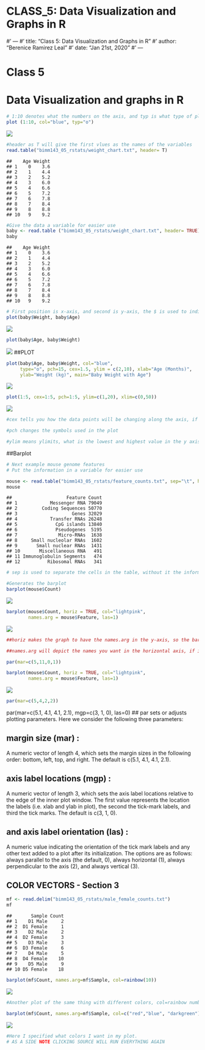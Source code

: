 CLASS\_5: Data Visualization and Graphs in R
================

\#’ — \#’ title: “Class 5: Data Visualization and Graphs in R” \#’
author: “Berenice Ramirez Leal” \#’ date: “Jan 21st, 2020” \#’ —

# Class 5

# Data Visualization and graphs in R

``` r
# 1:10 denotes what the numbers on the axis, and typ is what type of plot I want, "o" is circles and lines connecting them 
plot (1:10, col="blue", typ="o")
```

![](CLASS_5_files/figure-gfm/unnamed-chunk-1-1.png)<!-- -->

``` r
#header as T will give the first vlues as the names of the variables
read.table("bimm143_05_rstats/weight_chart.txt", header= T)
```

    ##    Age Weight
    ## 1    0    3.6
    ## 2    1    4.4
    ## 3    2    5.2
    ## 4    3    6.0
    ## 5    4    6.6
    ## 6    5    7.2
    ## 7    6    7.8
    ## 8    7    8.4
    ## 9    8    8.8
    ## 10   9    9.2

``` r
#Give the data a variable for easier use
baby <- read.table ("bimm143_05_rstats/weight_chart.txt", header= TRUE)
baby
```

    ##    Age Weight
    ## 1    0    3.6
    ## 2    1    4.4
    ## 3    2    5.2
    ## 4    3    6.0
    ## 5    4    6.6
    ## 6    5    7.2
    ## 7    6    7.8
    ## 8    7    8.4
    ## 9    8    8.8
    ## 10   9    9.2

``` r
# First position is x-axis, and second is y-axis, the $ is used to indicate what specific celd 
plot(baby$Weight, baby$Age)
```

![](CLASS_5_files/figure-gfm/unnamed-chunk-3-1.png)<!-- -->

``` r
plot(baby$Age, baby$Weight)
```

![](CLASS_5_files/figure-gfm/unnamed-chunk-3-2.png)<!-- --> \#\#PLOT

``` r
plot(baby$Age, baby$Weight, col="blue", 
     type="o", pch=15, cex=1.5, ylim = c(2,10), xlab="Age (Months)", 
     ylab="Weight (kg)", main="Baby Weight with Age")
```

![](CLASS_5_files/figure-gfm/unnamed-chunk-4-1.png)<!-- -->

``` r
plot(1:5, cex=1:5, pch=1:5, ylim=c(1,20), xlim=c(0,50))
```

![](CLASS_5_files/figure-gfm/unnamed-chunk-5-1.png)<!-- -->

``` r
#cex tells you how the data points will be changing along the axis, if 5:1 they will start big and then go small, if they are cex=1:5 they will start small then go big.

#pch changes the symbols used in the plot

#ylim means ylimits, what is the lowest and highest value in the y axis, and xlim is for the x-axis
```

\#\#Barplot

``` r
# Next example mouse genome features
# Put the information in a variable for easier use

mouse <- read.table("bimm143_05_rstats/feature_counts.txt", sep="\t", header=TRUE)
mouse
```

    ##                    Feature Count
    ## 1            Messenger RNA 79049
    ## 2         Coding Sequences 50770
    ## 3                    Genes 32029
    ## 4            Transfer RNAs 26248
    ## 5              CpG islands 13840
    ## 6              Pseudogenes  5195
    ## 7               Micro-RNAs  1638
    ## 8     Small nucleolar RNAs  1602
    ## 9       Small nuclear RNAs  1431
    ## 10       Miscellaneous RNA   491
    ## 11 Immunoglobulin Segments   474
    ## 12          Ribosomal RNAs   341

``` r
# sep is used to separate the cells in the table, without it the information would be all gathered together. It formats the content in the table
```

``` r
#Generates the barplot
barplot(mouse$Count)
```

![](CLASS_5_files/figure-gfm/unnamed-chunk-7-1.png)<!-- -->

``` r
barplot(mouse$Count, horiz = TRUE, col="lightpink", 
        names.arg = mouse$Feature, las=1)
```

![](CLASS_5_files/figure-gfm/unnamed-chunk-8-1.png)<!-- -->

``` r
##horiz makes the graph to have the names.arg in the y-axis, so the bars will be depicted horizontally 

##names.arg will depict the names you want in the horizontal axis, if instead of Feature, I choose Count, the numbers will be shown
```

``` r
par(mar=c(5,11,0,1))

barplot(mouse$Count, horiz = TRUE, col="lightpink", 
        names.arg = mouse$Feature, las=1)
```

![](CLASS_5_files/figure-gfm/unnamed-chunk-9-1.png)<!-- -->

``` r
par(mar=c(5,4,2,2))
```

par(mar=c(5.1, 4.1, 4.1, 2.1), mgp=c(3, 1, 0), las=0) \#\# par sets or
adjusts plotting parameters. Here we consider the following three
parameters:

## margin size (mar) :

A numeric vector of length 4, which sets the margin sizes in the
following order: bottom, left, top, and right. The default is c(5.1,
4.1, 4.1, 2.1).

## axis label locations (mgp) :

A numeric vector of length 3, which sets the axis label locations
relative to the edge of the inner plot window. The first value
represents the location the labels (i.e. xlab and ylab in plot), the
second the tick-mark labels, and third the tick marks. The default is
c(3, 1, 0).

## and axis label orientation (las) :

A numeric value indicating the orientation of the tick mark labels and
any other text added to a plot after its initialization. The options are
as follows: always parallel to the axis (the default, 0), always
horizontal (1), always perpendicular to the axis (2), and always
vertical (3).

## COLOR VECTORS - Section 3

``` r
mf <- read.delim("bimm143_05_rstats/male_female_counts.txt")
mf 
```

    ##       Sample Count
    ## 1    D1 Male     2
    ## 2  D1 Female     1
    ## 3    D2 Male     2
    ## 4  D2 Female     3
    ## 5    D3 Male     3
    ## 6  D3 Female     6
    ## 7    D4 Male     5
    ## 8  D4 Female    10
    ## 9    D5 Male     9
    ## 10 D5 Female    18

``` r
barplot(mf$Count, names.arg=mf$Sample, col=rainbow(10))
```

![](CLASS_5_files/figure-gfm/unnamed-chunk-11-1.png)<!-- -->

``` r
#Another plot of the same thing with different colors, col=rainbow number inside gives the # of colors in the plot
```

``` r
barplot(mf$Count, names.arg=mf$Sample, col=c("red","blue", "darkgreen"))
```

![](CLASS_5_files/figure-gfm/unnamed-chunk-12-1.png)<!-- -->

``` r
#Here I specified what colors I want in my plot. 
# AS A SIDE NOTE CLICKING SOURCE WILL RUN EVERYTHING AGAIN
```
